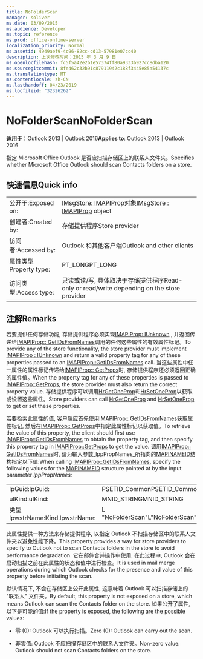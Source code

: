 ```yaml
---
title: NoFolderScan
manager: soliver
ms.date: 03/09/2015
ms.audience: Developer
ms.topic: reference
ms.prod: office-online-server
localization_priority: Normal
ms.assetid: 4949aef9-4c96-82cc-cd13-57981e07cc40
description: 上次修改时间：2015 年 3 月 9 日
ms.openlocfilehash: fc5f5a42e2b1e57374ff80a9333b927cc8dba120
ms.sourcegitcommit: 8fe462c32b91c87911942c188f3445e85a54137c
ms.translationtype: MT
ms.contentlocale: zh-CN
ms.lasthandoff: 04/23/2019
ms.locfileid: "32326262"
---
```

# <a name="nofolderscan"></a><span data-ttu-id="b257e-103">NoFolderScan</span><span class="sxs-lookup"><span data-stu-id="b257e-103">NoFolderScan</span></span>

  
  
<span data-ttu-id="b257e-104">**适用于**：Outlook 2013 | Outlook 2016</span><span class="sxs-lookup"><span data-stu-id="b257e-104">**Applies to**: Outlook 2013 | Outlook 2016</span></span> 
  
<span data-ttu-id="b257e-105">指定 Microsoft Office Outlook 是否应扫描存储区上的联系人文件夹。</span><span class="sxs-lookup"><span data-stu-id="b257e-105">Specifies whether Microsoft Office Outlook should scan Contacts folders on a store.</span></span>
  
## <a name="quick-info"></a><span data-ttu-id="b257e-106">快速信息</span><span class="sxs-lookup"><span data-stu-id="b257e-106">Quick info</span></span>

|||
|:-----|:-----|
|<span data-ttu-id="b257e-107">公开于:</span><span class="sxs-lookup"><span data-stu-id="b257e-107">Exposed on:</span></span>  <br/> |<span data-ttu-id="b257e-108">[IMsgStore: IMAPIProp](imsgstoreimapiprop.md)对象</span><span class="sxs-lookup"><span data-stu-id="b257e-108">[IMsgStore : IMAPIProp](imsgstoreimapiprop.md) object</span></span>  <br/> |
|<span data-ttu-id="b257e-109">创建者:</span><span class="sxs-lookup"><span data-stu-id="b257e-109">Created by:</span></span>  <br/> |<span data-ttu-id="b257e-110">存储提供程序</span><span class="sxs-lookup"><span data-stu-id="b257e-110">Store provider</span></span>  <br/> |
|<span data-ttu-id="b257e-111">访问者:</span><span class="sxs-lookup"><span data-stu-id="b257e-111">Accessed by:</span></span>  <br/> |<span data-ttu-id="b257e-112">Outlook 和其他客户端</span><span class="sxs-lookup"><span data-stu-id="b257e-112">Outlook and other clients</span></span>  <br/> |
|<span data-ttu-id="b257e-113">属性类型</span><span class="sxs-lookup"><span data-stu-id="b257e-113">Property type:</span></span>  <br/> |<span data-ttu-id="b257e-114">PT_LONG</span><span class="sxs-lookup"><span data-stu-id="b257e-114">PT_LONG</span></span>  <br/> |
|<span data-ttu-id="b257e-115">访问类型:</span><span class="sxs-lookup"><span data-stu-id="b257e-115">Access type:</span></span>  <br/> |<span data-ttu-id="b257e-116">只读或读/写, 具体取决于存储提供程序</span><span class="sxs-lookup"><span data-stu-id="b257e-116">Read-only or read/write depending on the store provider</span></span>  <br/> |
   
## <a name="remarks"></a><span data-ttu-id="b257e-117">注解</span><span class="sxs-lookup"><span data-stu-id="b257e-117">Remarks</span></span>

<span data-ttu-id="b257e-118">若要提供任何存储功能, 存储提供程序必须实现[IMAPIProp: IUnknown](imapipropiunknown.md) , 并返回传递给[IMAPIProp:: GetIDsFromNames](imapiprop-getidsfromnames.md)调用的任何这些属性的有效属性标记。</span><span class="sxs-lookup"><span data-stu-id="b257e-118">To provide any of the store functionality, the store provider must implement [IMAPIProp : IUnknown](imapipropiunknown.md) and return a valid property tag for any of these properties passed to an [IMAPIProp::GetIDsFromNames](imapiprop-getidsfromnames.md) call.</span></span> <span data-ttu-id="b257e-119">当这些属性中任一属性的属性标记传递给[IMAPIProp:: GetProps](imapiprop-getprops.md)时, 存储提供程序还必须返回正确的属性值。</span><span class="sxs-lookup"><span data-stu-id="b257e-119">When the property tag for any of these properties is passed to [IMAPIProp::GetProps](imapiprop-getprops.md), the store provider must also return the correct property value.</span></span> <span data-ttu-id="b257e-120">存储提供程序可以调用[HrGetOneProp](hrgetoneprop.md)和[HrSetOneProp](hrsetoneprop.md)以获取或设置这些属性。</span><span class="sxs-lookup"><span data-stu-id="b257e-120">Store providers can call [HrGetOneProp](hrgetoneprop.md) and [HrSetOneProp](hrsetoneprop.md) to get or set these properties.</span></span> 
  
<span data-ttu-id="b257e-121">若要检索此属性的值, 客户端应首先使用[IMAPIProp:: GetIDsFromNames](imapiprop-getidsfromnames.md)获取属性标记, 然后在[IMAPIProp:: GetProps](imapiprop-getprops.md)中指定此属性标记以获取值。</span><span class="sxs-lookup"><span data-stu-id="b257e-121">To retrieve the value of this property, the client should first use [IMAPIProp::GetIDsFromNames](imapiprop-getidsfromnames.md) to obtain the property tag, and then specify this property tag in [IMAPIProp::GetProps](imapiprop-getprops.md) to get the value.</span></span> <span data-ttu-id="b257e-122">调用[IMAPIProp:: GetIDsFromNames](imapiprop-getidsfromnames.md)时, 请为输入参数_lppPropNames_所指向的[MAPINAMEID](mapinameid.md)结构指定以下值:</span><span class="sxs-lookup"><span data-stu-id="b257e-122">When calling [IMAPIProp::GetIDsFromNames](imapiprop-getidsfromnames.md), specify the following values for the [MAPINAMEID](mapinameid.md) structure pointed at by the input parameter  _lppPropNames_:</span></span>
  
|||
|:-----|:-----|
|<span data-ttu-id="b257e-123">lpGuid:</span><span class="sxs-lookup"><span data-stu-id="b257e-123">lpGuid:</span></span>  <br/> |<span data-ttu-id="b257e-124">PSETID_Common</span><span class="sxs-lookup"><span data-stu-id="b257e-124">PSETID_Common</span></span>  <br/> |
|<span data-ttu-id="b257e-125">ulKind:</span><span class="sxs-lookup"><span data-stu-id="b257e-125">ulKind:</span></span>  <br/> |<span data-ttu-id="b257e-126">MNID_STRING</span><span class="sxs-lookup"><span data-stu-id="b257e-126">MNID_STRING</span></span>  <br/> |
|<span data-ttu-id="b257e-127">类型 lpwstrName:</span><span class="sxs-lookup"><span data-stu-id="b257e-127">Kind.lpwstrName:</span></span>  <br/> |<span data-ttu-id="b257e-128">L "NoFolderScan"</span><span class="sxs-lookup"><span data-stu-id="b257e-128">L"NoFolderScan"</span></span>  <br/> |
   
<span data-ttu-id="b257e-129">此属性提供一种方法来存储提供程序, 以指定 Outlook 不扫描存储区中的联系人文件夹以避免性能下降。</span><span class="sxs-lookup"><span data-stu-id="b257e-129">This property provides a way for store providers to specify to Outlook not to scan Contacts folders in the store to avoid performance degradation.</span></span> <span data-ttu-id="b257e-130">它在邮件合并操作中使用, 在此过程中, Outlook 会在启动扫描之前在此属性的状态和值中进行检查。</span><span class="sxs-lookup"><span data-stu-id="b257e-130">It is used in mail merge operations during which Outlook checks for the presence and value of this property before initiating the scan.</span></span>
  
<span data-ttu-id="b257e-131">默认情况下, 不会在存储区上公开此属性, 这意味着 Outlook 可以扫描存储上的 "联系人" 文件夹。</span><span class="sxs-lookup"><span data-stu-id="b257e-131">By default, this property is not exposed on a store, which means Outlook can scan the Contacts folder on the store.</span></span> <span data-ttu-id="b257e-132">如果公开了属性, 以下是可能的值:</span><span class="sxs-lookup"><span data-stu-id="b257e-132">If the property is exposed, the following are the possible values:</span></span>
  
- <span data-ttu-id="b257e-133">零 (0): Outlook 可以执行扫描。</span><span class="sxs-lookup"><span data-stu-id="b257e-133">Zero (0): Outlook can carry out the scan.</span></span>
    
- <span data-ttu-id="b257e-134">非零值: Outlook 不应扫描存储区中的联系人文件夹。</span><span class="sxs-lookup"><span data-stu-id="b257e-134">Non-zero value: Outlook should not scan Contacts folders on the store.</span></span>
    

